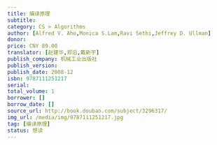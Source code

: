 ```yaml
---
title: 编译原理
subtitle:
category: CS > Algorithms
author: [Alfred V. Aho,Monica S.Lam,Ravi Sethi,Jeffrey D. Ullman]
donor: 
price: CNY 89.00
translator: [赵建华,郑滔,戴新宇]
publish_company: 机械工业出版社
publish_version: 
publish_date: 2008-12
isbn: 9787111251217
serial: 
total_volume: 1
borrower: []
borrow_date: []
source_url: http://book.douban.com/subject/3296317/
img_url: /media/img/9787111251217.jpg
tag: [编译原理]
status: 想读
---
```

